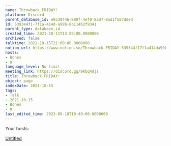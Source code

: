 ```yaml
---
name: Throwback FRIDAY!
platform: Discord
parent_database_id: e9339446-880f-4ef0-8ad7-8ad1f507dded
id: 539344f1-7f1a-414d-a99b-8b114b2f9341
parent_type: database_id
created_time: 2021-10-11T13:59:00.0000000
archived: false
talktime: 2021-10-15T21:00:00.0000000
notion_url: https://www.notion.so/Throwback-FRIDAY-539344f17f1a414da99b8b114b2f9341
hosts:
- Bones
- π
language_level: No limit
meeting_link: https://discord.gg/9Kbq4djs
title: Throwback FRIDAY!
object: page
indexDate: 2021-10-15
tags:
- Talk
- 2021-10-15
- Bones
- π
last_edited_time: 2023-09-18T10:49:00.0000000
---
```




Your hosts:

[Untitled](https://www.notion.so/482e61b02b9c4456b2b4fe86bb7544c6)   





